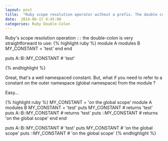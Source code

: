 ```yaml
--- 
layout: post 
title:  "Ruby scope resolution operator without a prefix. The double colon with a prefix" 
date:  2014-06-17 9:45:00 
categories: Ruby Double-Colon 
---
```


Ruby's scope resolution operation `::` the double-colon is very straightforward to use:
{% highlight ruby %}
module A
  modules B 
  	MY_CONSTANT = 'test'
  end
end

puts A::B::MY_CONSTANT # 'test'

{% endhighlight %}

Great, that's a well namespaced constant. But, what if you need to refer to a constant on the outer namespace (global namespace)
from the module ? 

Easy...

{% highlight ruby %}
MY_CONSTANT = 'on the global scope'
module A
  modules B 
  	MY_CONSTANT = 'test'
  	puts MY_CONSTANT 	   # returns 'test'
  	puts A::B::MY_CONSTANT # returns 'test'
  	puts ::MY_CONSTANT	   # returns 'on the global scope'
  end
end

puts A::B::MY_CONSTANT # 'test'
puts MY_CONSTANT 	   # 'on the global scope'
puts ::MY_CONSTANT     # 'on the global scope'
{% endhighlight %}